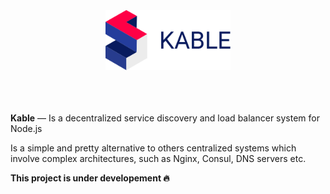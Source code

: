 <br>
<br>
<br>

<div align="center">
<img src="https://github.com/11ume/kable/blob/master/images/logo.png" width="200" height="auto"/>
</div>
<br>
<br>
<br>

**Kable** — Is a decentralized service discovery and load balancer system for Node.js

Is a simple and pretty alternative to others centralized systems which involve complex architectures, such as Nginx, Consul, DNS servers etc.

**This project is under developement 🔥**
